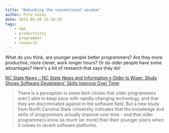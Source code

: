 ```yaml
---
title: "Debunking the conventional wisdom"
author: Pito Salas
date: 2013-04-30 15:16:35
tags:
    - age
    - productivity
    - programmer
    - research
---
```



What do you think, are younger people better programmers? Are they more
productive, more clever, work longer hours? Or do older people have some
advantages? Here's a bit of research that says they do!

[NC State News :: NC State News and Information » Older Is Wiser: Study Shows
Software Developers' Skills Improve Over
Time](<http://news.ncsu.edu/releases/wms-murphyhill-age-2013/>):

> There is a perception in some tech circles that older programmers aren't
> able to keep pace with rapidly changing technology, and that they are
> discriminated against in the software field. But a new study from North
> Carolina State University indicates that the knowledge and skills of
> programmers actually improve over time - and that older programmers know as
> much (or more) than their younger peers when it comes to recent software
> platforms.




